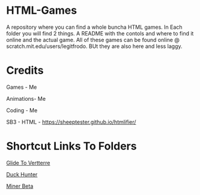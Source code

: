 # HTML-Games
A repository where you can find a whole buncha HTML games. In Each folder you will find 2 things. A README with  the contols and where to find it online and the actual game. All of these games can be found online @ scratch.mit.edu/users/legitfrodo. BUt they are also here and less laggy. 


# Credits
Games - Me

Animations- Me

Coding - Me

SB3 - HTML - https://sheeptester.github.io/htmlifier/


# Shortcut Links To Folders

<a href="https://github.com/GanOnsauce/HTML-Games/tree/main/GlideToVertterre">Glide To Vertterre</a>

<a href="https://github.com/GanOnsauce/HTML-Games/tree/main/duckhunter">Duck Hunter</a>

<a href="https://github.com/GanOnsauce/HTML-Games/tree/main/minerbeta">Miner Beta</a>

